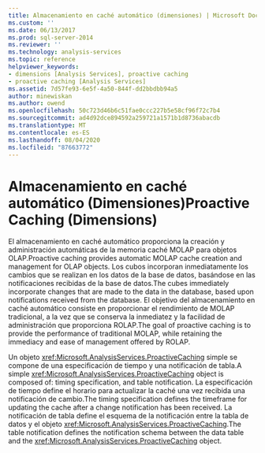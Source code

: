 ```yaml
---
title: Almacenamiento en caché automático (dimensiones) | Microsoft Docs
ms.custom: ''
ms.date: 06/13/2017
ms.prod: sql-server-2014
ms.reviewer: ''
ms.technology: analysis-services
ms.topic: reference
helpviewer_keywords:
- dimensions [Analysis Services], proactive caching
- proactive caching [Analysis Services]
ms.assetid: 7d57fe93-6e5f-4a50-844f-dd2bbdbb94a5
author: minewiskan
ms.author: owend
ms.openlocfilehash: 50c723d46b6c51fae0ccc227b5e58cf96f72c7b4
ms.sourcegitcommit: ad4d92dce894592a259721a1571b1d8736abacdb
ms.translationtype: MT
ms.contentlocale: es-ES
ms.lasthandoff: 08/04/2020
ms.locfileid: "87663772"
---
```

# <a name="proactive-caching-dimensions"></a><span data-ttu-id="cfbfb-102">Almacenamiento en caché automático (Dimensiones)</span><span class="sxs-lookup"><span data-stu-id="cfbfb-102">Proactive Caching (Dimensions)</span></span>
  <span data-ttu-id="cfbfb-103">El almacenamiento en caché automático proporciona la creación y administración automáticas de la memoria caché MOLAP para objetos OLAP.</span><span class="sxs-lookup"><span data-stu-id="cfbfb-103">Proactive caching provides automatic MOLAP cache creation and management for OLAP objects.</span></span> <span data-ttu-id="cfbfb-104">Los cubos incorporan inmediatamente los cambios que se realizan en los datos de la base de datos, basándose en las notificaciones recibidas de la base de datos.</span><span class="sxs-lookup"><span data-stu-id="cfbfb-104">The cubes immediately incorporate changes that are made to the data in the database, based upon notifications received from the database.</span></span> <span data-ttu-id="cfbfb-105">El objetivo del almacenamiento en caché automático consiste en proporcionar el rendimiento de MOLAP tradicional, a la vez que se conserva la inmediatez y la facilidad de administración que proporciona ROLAP.</span><span class="sxs-lookup"><span data-stu-id="cfbfb-105">The goal of proactive caching is to provide the performance of traditional MOLAP, while retaining the immediacy and ease of management offered by ROLAP.</span></span>  
  
 <span data-ttu-id="cfbfb-106">Un objeto <xref:Microsoft.AnalysisServices.ProactiveCaching> simple se compone de una especificación de tiempo y una notificación de tabla.</span><span class="sxs-lookup"><span data-stu-id="cfbfb-106">A simple <xref:Microsoft.AnalysisServices.ProactiveCaching> object is composed of: timing specification, and table notification.</span></span> <span data-ttu-id="cfbfb-107">La especificación de tiempo define el horario para actualizar la caché una vez recibida una notificación de cambio.</span><span class="sxs-lookup"><span data-stu-id="cfbfb-107">The timing specification defines the timeframe for updating the cache after a change notification has been received.</span></span> <span data-ttu-id="cfbfb-108">La notificación de tabla define el esquema de la notificación entre la tabla de datos y el objeto <xref:Microsoft.AnalysisServices.ProactiveCaching>.</span><span class="sxs-lookup"><span data-stu-id="cfbfb-108">The table notification defines the notification schema between the data table and the <xref:Microsoft.AnalysisServices.ProactiveCaching> object.</span></span>  
  
  
